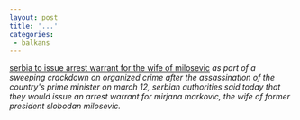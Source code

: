 ```yaml
---
layout: post
title: '...'
categories:
 - balkans
---
```


<a href="http://www.nytimes.com/2003/04/05/international/europe/05SERB.html?ex=1050210000&en=569e2150b8a3ac6f&ei=5040&partner=MOREOVER">serbia to issue arrest warrant for the wife of milosevic</a> <em>as part of a sweeping crackdown on organized crime after the assassination of the country's prime minister on march 12, serbian authorities said today that they would issue an arrest warrant for mirjana markovic, the wife of former president slobodan milosevic.</em>

